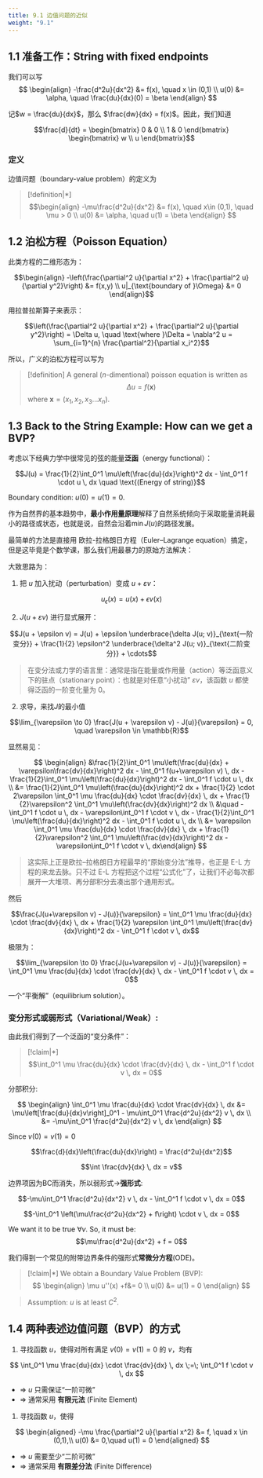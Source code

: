 ```yaml
---
title: 9.1 边值问题的近似
weight: "9.1"
---
```



## 1.1 准备工作：String with fixed endpoints

我们可以写
$$
\begin{align}
-\frac{d^2u}{dx^2} &= f(x), \quad x \in (0,1) \\
u(0) &= \alpha, \quad \frac{du}{dx}(0) = \beta
\end{align}
$$

记$w = \frac{du}{dx}$，那么 $\frac{dw}{dx} = f(x)$。因此，我们知道

$$\frac{d}{dt} = \begin{bmatrix} 0 & 0 \\ 1 & 0 \end{bmatrix} \begin{bmatrix} w \\ u \end{bmatrix}$$

### 定义

边值问题（boundary-value problem）的定义为
> [!definition|*]
> $$\begin{align}
-\mu\frac{d^2u}{dx^2} &= f(x), \quad x\in (0,1), \quad \mu > 0 \\
u(0) &= \alpha, \quad u(1) = \beta
\end{align}
> $$
## 1.2 泊松方程（Poisson Equation）
此类方程的二维形态为：

$$\begin{align}
-\left(\frac{\partial^2 u}{\partial x^2} + \frac{\partial^2 u}{\partial y^2}\right) &= f(x,y) \\
u|_{\text{boundary of }\Omega} &= 0
\end{align}$$

用拉普拉斯算子来表示：

$$\left(\frac{\partial^2 u}{\partial x^2} + \frac{\partial^2 u}{\partial y^2}\right) = \Delta u, \quad \text{where }\Delta = \nabla^2 u = \sum_{i=1}^{n} \frac{\partial^2}{\partial x_i^2}$$

所以，广义的泊松方程可以写为

> [!definition]
> A general ($n$-dimentional) poisson equation is written as $$\Delta u = f(\mathbf{x})$$
> where $\mathbf{x}=(x_{1},x_{2},x_{3}\dots x_{n})$.

## 1.3 Back to the String Example: How can we get a BVP?

考虑以下经典力学中很常见的弦的能量**泛函**（energy functional）：

$$J(u) = \frac{1}{2}\int_0^1 \mu\left(\frac{du}{dx}\right)^2 dx - \int_0^1 f \cdot u \, dx \quad \text{(Energy of string)}$$

Boundary condition: $u(0) = u(1) = 0$.

作为自然界的基本趋势中，**最小作用量原理**解释了自然系统倾向于采取能量消耗最小的路径或状态，也就是说，自然会沿着$\min J(u)$的路径发展。

最简单的方法是直接用 欧拉-拉格朗日方程（Euler–Lagrange equation）搞定，但是这毕竟是个数学课，那么我们用最暴力的原始方法解决：

大致思路为：
1. 把 $u$ 加入扰动（perturbation）变成 $u+εv$：

$$u_{\epsilon}(x) = u(x) + \epsilon v(x)$$

2. $J(u+εv)$ 进行显式展开：

$$J(u + \epsilon v) = J(u) + \epsilon \underbrace{\delta J(u; v)}_{\text{一阶变分}} + \frac{1}{2} \epsilon^2 \underbrace{\delta^2 J(u; v)}_{\text{二阶变分}} + \cdots$$

> 在变分法或力学的语言里：通常是指在能量或作用量（action）等泛函意义下的驻点（stationary point）：也就是对任意“小扰动” $εv$，该函数 $u$ 都使得泛函的一阶变化量为 0。


2. 求导，来找$J$的最小值

$$\lim_{\varepsilon \to 0} \frac{J(u + \varepsilon v) - J(u)}{\varepsilon} = 0, \quad \varepsilon \in \mathbb{R}$$

显然易见：

$$
\begin{align}
&\frac{1}{2}\int_0^1 \mu\left(\frac{du}{dx} + \varepsilon\frac{dv}{dx}\right)^2 dx - \int_0^1 f(u+\varepsilon v) \, dx - \frac{1}{2}\int_0^1 \mu\left(\frac{du}{dx}\right)^2 dx - \int_0^1 f \cdot u \, dx \\
&= \frac{1}{2}\int_0^1 \mu\left(\frac{du}{dx}\right)^2 dx + \frac{1}{2} \cdot 2\varepsilon \int_0^1 \mu \frac{du}{dx} \cdot \frac{dv}{dx} \, dx + \frac{1}{2}\varepsilon^2 \int_0^1 \mu\left(\frac{dv}{dx}\right)^2 dx \\
&\quad - \int_0^1 f \cdot u \, dx - \varepsilon\int_0^1 f \cdot v \, dx - \frac{1}{2}\int_0^1 \mu\left(\frac{du}{dx}\right)^2 dx - \int_0^1 f \cdot u \, dx \\
&= \varepsilon \int_0^1 \mu \frac{du}{dx} \cdot \frac{dv}{dx} \, dx + \frac{1}{2}\varepsilon^2 \int_0^1 \mu\left(\frac{dv}{dx}\right)^2 dx - \varepsilon\int_0^1 f \cdot v \, dx\end{align}
$$

> 这实际上正是欧拉–拉格朗日方程最早的“原始变分法”推导，也正是 E-L 方程的来龙去脉。只不过 E-L 方程把这个过程“公式化”了，让我们不必每次都展开一大堆项、再分部积分去凑出那个通用形式。

然后

$$\frac{J(u+\varepsilon v) - J(u)}{\varepsilon} = \int_0^1 \mu \frac{du}{dx} \cdot \frac{dv}{dx} \, dx + \frac{1}{2} \varepsilon \int_0^1 \mu\left(\frac{dv}{dx}\right)^2 dx - \int_0^1 f \cdot v \, dx$$

极限为：

$$\lim_{\varepsilon \to 0} \frac{J(u+\varepsilon v) - J(u)}{\varepsilon} = \int_0^1 \mu \frac{du}{dx} \cdot \frac{dv}{dx} \, dx - \int_0^1 f \cdot v \, dx = 0$$

一个“平衡解”（equilibrium solution）。


### 变分形式或弱形式（Variational/Weak）:

由此我们得到了一个泛函的“变分条件”：

> [!claim|*]
> $$\int_0^1 \mu \frac{du}{dx} \cdot \frac{dv}{dx} \, dx - \int_0^1 f \cdot v \, dx = 0$$

分部积分:

$$
\begin{align}
\int_0^1 \mu \frac{du}{dx} \cdot \frac{dv}{dx} \, dx &= \mu\left[\frac{du}{dx}v\right]_0^1 - \mu\int_0^1 \frac{d^2u}{dx^2} v \, dx \\
&= -\mu\int_0^1 \frac{d^2u}{dx^2} v \, dx
\end{align}
$$

Since $v(0) = v(1) = 0$

$$\frac{d}{dx}\left(\frac{du}{dx}\right) = \frac{d^2u}{dx^2}$$

$$\int \frac{dv}{dx} \, dx = v$$

边界项因为BC而消失，所以弱形式$\rightarrow$**强形式**:

$$-\mu\int_0^1 \frac{d^2u}{dx^2} v \, dx - \int_0^1 f \cdot v \, dx = 0$$

$$-\int_0^1 \left(\mu\frac{d^2u}{dx^2} + f\right) \cdot v \, dx = 0$$

We want it to be true $\forall v$. So, it must be:
$$\mu\frac{d^2u}{dx^2} + f = 0$$



我们得到一个常见的附带边界条件的强形式**常微分方程**(ODE)。

> [!claim|*]
>  We obtain a Boundary Value Problem (BVP):
> $$
\begin{align}
\mu u''(x) +f&= 0 \\
u(0) &= u(1) = 0
\end{align}
> $$




> Assumption: $u$ is at least $C^2$.

## 1.4 两种表述边值问题（BVP）的方式

1. 寻找函数 $u$，使得对所有满足 $v(0) = v(1) = 0$ 的 $v$，均有

$$
   \int_0^1 \mu \frac{du}{dx} \cdot \frac{dv}{dx} \, dx \;=\; \int_0^1 f \cdot v \, dx
$$

   - $\Rightarrow$ $u$ 只需保证“一阶可微”
   - $\Rightarrow$ 通常采用 **有限元法** (Finite Element)
   
1. 寻找函数 $u$，使得

 $$
   \begin{aligned}
   -\mu \frac{\partial^2 u}{\partial x^2} &= f, \quad x \in (0,1),\\
   u(0) &= 0,\quad u(1) = 0
   \end{aligned}
   $$
   
   - $\Rightarrow$ $u$ 需要至少“二阶可微”
   - $\Rightarrow$ 通常采用 **有限差分法** (Finite Difference)



